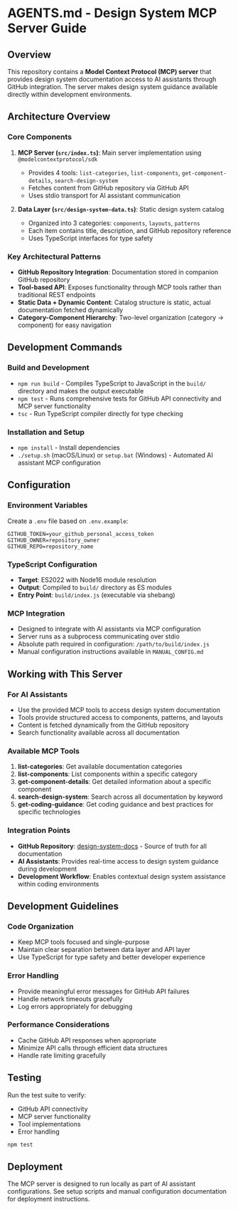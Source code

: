 # AGENTS.md - Design System MCP Server Guide

## Overview
This repository contains a **Model Context Protocol (MCP) server** that provides design system documentation access to AI assistants through GitHub integration. The server makes design system guidance available directly within development environments.

## Architecture Overview

### Core Components

1. **MCP Server (`src/index.ts`)**: Main server implementation using `@modelcontextprotocol/sdk`
   - Provides 4 tools: `list-categories`, `list-components`, `get-component-details`, `search-design-system`
   - Fetches content from GitHub repository via GitHub API
   - Uses stdio transport for AI assistant communication

2. **Data Layer (`src/design-system-data.ts`)**: Static design system catalog
   - Organized into 3 categories: `components`, `layouts`, `patterns`
   - Each item contains title, description, and GitHub repository reference
   - Uses TypeScript interfaces for type safety

### Key Architectural Patterns

- **GitHub Repository Integration**: Documentation stored in companion GitHub repository
- **Tool-based API**: Exposes functionality through MCP tools rather than traditional REST endpoints
- **Static Data + Dynamic Content**: Catalog structure is static, actual documentation fetched dynamically
- **Category-Component Hierarchy**: Two-level organization (category → component) for easy navigation

## Development Commands

### Build and Development
- `npm run build` - Compiles TypeScript to JavaScript in the `build/` directory and makes the output executable
- `npm test` - Runs comprehensive tests for GitHub API connectivity and MCP server functionality
- `tsc` - Run TypeScript compiler directly for type checking

### Installation and Setup
- `npm install` - Install dependencies
- `./setup.sh` (macOS/Linux) or `setup.bat` (Windows) - Automated AI assistant MCP configuration

## Configuration

### Environment Variables
Create a `.env` file based on `.env.example`:

```env
GITHUB_TOKEN=your_github_personal_access_token
GITHUB_OWNER=repository_owner
GITHUB_REPO=repository_name
```

### TypeScript Configuration

- **Target**: ES2022 with Node16 module resolution
- **Output**: Compiled to `build/` directory as ES modules
- **Entry Point**: `build/index.js` (executable via shebang)

### MCP Integration

- Designed to integrate with AI assistants via MCP configuration
- Server runs as a subprocess communicating over stdio
- Absolute path required in configuration: `/path/to/build/index.js`
- Manual configuration instructions available in `MANUAL_CONFIG.md`

## Working with This Server

### For AI Assistants
- Use the provided MCP tools to access design system documentation
- Tools provide structured access to components, patterns, and layouts
- Content is fetched dynamically from the GitHub repository
- Search functionality available across all documentation

### Available MCP Tools

1. **list-categories**: Get available documentation categories
2. **list-components**: List components within a specific category
3. **get-component-details**: Get detailed information about a specific component
4. **search-design-system**: Search across all documentation by keyword
5. **get-coding-guidance**: Get coding guidance and best practices for specific technologies

### Integration Points

- **GitHub Repository**: [design-system-docs](https://github.com/appian-design/aurora) - Source of truth for all documentation
- **AI Assistants**: Provides real-time access to design system guidance during development
- **Development Workflow**: Enables contextual design system assistance within coding environments

## Development Guidelines

### Code Organization
- Keep MCP tools focused and single-purpose
- Maintain clear separation between data layer and API layer
- Use TypeScript for type safety and better developer experience

### Error Handling
- Provide meaningful error messages for GitHub API failures
- Handle network timeouts gracefully
- Log errors appropriately for debugging

### Performance Considerations
- Cache GitHub API responses when appropriate
- Minimize API calls through efficient data structures
- Handle rate limiting gracefully

## Testing

Run the test suite to verify:
- GitHub API connectivity
- MCP server functionality
- Tool implementations
- Error handling

```bash
npm test
```

## Deployment

The MCP server is designed to run locally as part of AI assistant configurations. See setup scripts and manual configuration documentation for deployment instructions.
